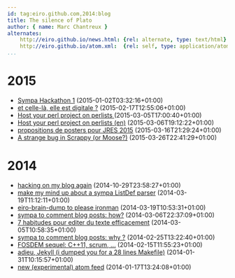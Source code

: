 ```yaml
---
id: tag:eiro.github.com,2014:blog
title: The silence of Plato
author: { name: Marc Chantreux }
alternates:
    http://eiro.github.io/news.html: {rel: alternate, type: text/html}
    http://eiro.github.io/atom.xml:  {rel: self, type: application/atom+xml}
...
```



# 2015

* [Sympa Hackathon 1](posts/2015/Sympa_Hackathon_1.html) (2015-01-02T03:32:16+01:00)
* [et celle-là, elle est digitale ?](posts/2015/et_celle_la_elle_est_digitale.html) (2015-02-17T12:55:06+01:00)
* [Host your perl project on perlists ](posts/2015/Host_your_perl_project_on_perlists.html) (2015-03-05T17:00:40+01:00)
* [Host your perl project on perlists (en)](posts/2015/Host_your_perl_project_on_perlists_en_.html) (2015-03-06T19:12:22+01:00)
* [propositions de posters pour JRES 2015](posts/2015/propositions_de_posters_pour_JRES_2015.html) (2015-03-16T21:29:24+01:00)
* [A strange bug in Scrappy (or Moose?)](posts/2015/A_strange_bug_in_Scrappy.html) (2015-03-26T22:41:29+01:00)

# 2014

* [hacking on my blog again](posts/2014/hacking_on_my_blog_again.html) (2014-10-29T23:58:27+01:00)
* [make my mind up about a sympa ListDef parser](posts/2014/make_my_mind_up_about_a_sympa_ListDef_parser.html) (2014-03-19T11:12:11+01:00)
* [eiro-brain-dump to please ironman](posts/2014/eiro-brain-dump_to_please_ironman.html) (2014-03-19T10:53:31+01:00)
* [sympa to comment blog posts: how?](posts/2014/sympa_to_comment_blog_posts_how_.html) (2014-03-06T22:37:09+01:00)
* [7 habitudes pour editer du texte efficacement](posts/2014/7_habitudes_pour_editer_du_texte_efficacement.html) (2014-03-05T10:58:35+01:00)
* [sympa to comment blog posts: why ?](posts/2014/sympa_to_comment_blog_posts_why_.html) (2014-02-25T13:22:40+01:00)
* [FOSDEM sequel: C++11, scrum, ...](posts/2014/FOSDEM_sequel_C_11_scrum_.html) (2014-02-15T11:55:23+01:00)
* [adieu, Jekyll (i dumped you for a 28 lines Makefile)](posts/2014/adieu_Jekyll_i_dumped_you_for_a_28_lines_Makefile_.html) (2014-01-31T10:15:57+01:00)
* [new (experimental) atom feed](posts/2014/new_experimental_atom_feed.html) (2014-01-17T13:24:08+01:00)
